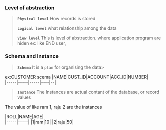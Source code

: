 ### Level of abstraction

>**`Physical level`** 
> 	How records is stored
>
>**`Logical level`**
>	what relationship among the data
>
>**`View level`**
>	This is level of abstraction. where application program are hiden
>	ex: like END user, 

### Schema and Instance

> **`Schema`**
> 	It is a `plan`  for organising the data> 	
 	
ex:CUSTOMER scema
|NAME|CUST_ID|ACCOUNT|ACC_ID|NUMBER|   
|-----|-----|-----|----|--| 	

>**`Instance`**
>	The Instances are actual contant of the database, or record values

The value of like ram 1, raju 2 are the instances

|ROLL|NAME|AGE|   
|-----|-----|
|1|ram|10|
|2|raju|50|

